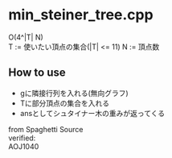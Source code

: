 min_steiner_tree.cpp
===================
O(4^|T| N)  
T := 使いたい頂点の集合(|T| <= 11)
N := 頂点数

How to use
----------
* gに隣接行列を入れる(無向グラフ)
* Tに部分頂点の集合を入れる
* ansとしてシュタイナー木の重みが返ってくる

from Spaghetti Source  
verified:  
AOJ1040

